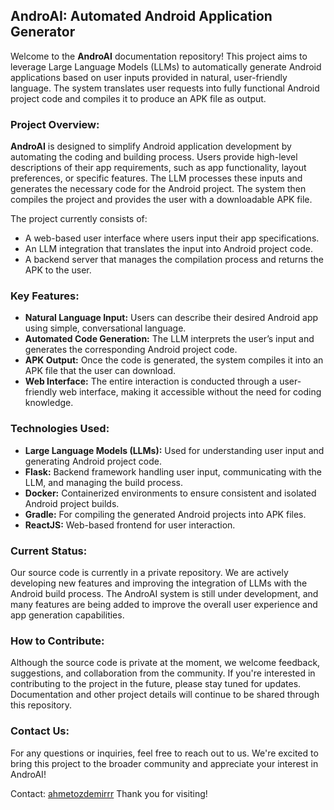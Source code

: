 ## AndroAI: Automated Android Application Generator

Welcome to the **AndroAI** documentation repository! This project aims to leverage Large Language Models (LLMs) to automatically generate Android applications based on user inputs provided in natural, user-friendly language. The system translates user requests into fully functional Android project code and compiles it to produce an APK file as output.

### Project Overview:

**AndroAI** is designed to simplify Android application development by automating the coding and building process. Users provide high-level descriptions of their app requirements, such as app functionality, layout preferences, or specific features. The LLM processes these inputs and generates the necessary code for the Android project. The system then compiles the project and provides the user with a downloadable APK file.

The project currently consists of:
- A web-based user interface where users input their app specifications.
- An LLM integration that translates the input into Android project code.
- A backend server that manages the compilation process and returns the APK to the user.

### Key Features:
- **Natural Language Input:** Users can describe their desired Android app using simple, conversational language.
- **Automated Code Generation:** The LLM interprets the user’s input and generates the corresponding Android project code.
- **APK Output:** Once the code is generated, the system compiles it into an APK file that the user can download.
- **Web Interface:** The entire interaction is conducted through a user-friendly web interface, making it accessible without the need for coding knowledge.

### Technologies Used:
- **Large Language Models (LLMs):** Used for understanding user input and generating Android project code.
- **Flask:** Backend framework handling user input, communicating with the LLM, and managing the build process.
- **Docker:** Containerized environments to ensure consistent and isolated Android project builds.
- **Gradle:** For compiling the generated Android projects into APK files.
- **ReactJS:** Web-based frontend for user interaction.
  
### Current Status:
Our source code is currently in a private repository. We are actively developing new features and improving the integration of LLMs with the Android build process. The AndroAI system is still under development, and many features are being added to improve the overall user experience and app generation capabilities.

### How to Contribute:
Although the source code is private at the moment, we welcome feedback, suggestions, and collaboration from the community. If you're interested in contributing to the project in the future, please stay tuned for updates. Documentation and other project details will continue to be shared through this repository.

### Contact Us:
For any questions or inquiries, feel free to reach out to us. We're excited to bring this project to the broader community and appreciate your interest in AndroAI!

Contact: [ahmetozdemirrr](ahmetozdemiir.ao@gmail.com)
Thank you for visiting!
